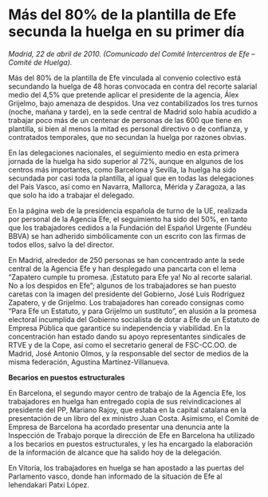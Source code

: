 # Más del 80% de la plantilla de Efe secunda la huelga en su primer día

*Madrid, 22 de abril de 2010. (Comunicado del Comité Intercentros de Efe – Comité de Huelga).*

Más del 80% de la plantilla de Efe vinculada al convenio colectivo está secundando la huelga de 48 horas convocada en contra del recorte salarial medio del 4,5% que pretende aplicar el presidente de la agencia, Álex Grijelmo, bajo amenaza de despidos. Una vez contabilizados los tres turnos (noche, mañana y tarde), en la sede central de Madrid solo había acudido a trabajar poco más de un centenar de personas de las 600 que tiene en plantilla, si bien al menos la mitad es personal directivo o de confianza, y contratados temporales, que no secundan la huelga por razones obvias.

En las delegaciones nacionales, el seguimiento medio en esta primera jornada de la huelga ha sido superior al 72%, aunque en algunos de los centros más importantes, como Barcelona y Sevilla, la huelga ha sido secundada por casi toda la plantilla, al igual que en todas las delegaciones del País Vasco, así como en Navarra, Mallorca, Mérida y Zaragoza, a las que solo ha ido a trabajar el delegado.

En la página web de la presidencia española de turno de la UE, realizada por personal de la Agencia Efe, el seguimiento ha sido del 50%, en tanto que los trabajadores cedidos a la Fundación del Español Urgente (Fundéu BBVA) se han adherido simbólicamente con un escrito con las firmas de todos ellos, salvo la del director.

En Madrid, alrededor de 250 personas se han concentrado ante la sede central de la Agencia Efe y han desplegado una pancarta con el lema “Zapatero cumple tu promesa. ¡Estatuto para Efe ya! No al recorte salarial. No a los despidos en Efe”; algunos de los trabajadores se han puesto caretas con la imagen del presidente del Gobierno, José Luis Rodríguez Zapatero, y de Grijelmo. Los trabajadores han coreado consignas como “Para Efe un Estatuto, y para Grijelmo un sustituto”, en alusión a la promesa electoral incumplida del Gobierno socialista de dotar a Efe de un Estatuto de Empresa Pública que garantice su independencia y viabilidad. En la concentración han estado dando su apoyo representantes sindicales de RTVE y de la Cope, así como el secretario general de FSC-CC.OO. de Madrid, José Antonio Olmos, y la responsable del sector de medios de la misma federación, Agustina Martínez-Villanueva.

**Becarios en puestos estructurales**

En Barcelona, el segundo mayor centro de trabajo de la Agencia Efe, los trabajadores en huelga han entregado copia de sus reivindicaciones al presidente del PP, Mariano Rajoy, que estaba en la capital catalana en la presentación de un libro del ex ministro Juan Costa. Asimismo, el Comité de Empresa de Barcelona ha acordado presentar una denuncia ante la Inspección de Trabajo porque la dirección de Efe en Barcelona ha utilizado a los becarios en puestos estructurales, y les ha encargado la elaboración de la información de alcance que ha salido hoy de la delegación.

En Vitoria, los trabajadores en huelga se han apostado a las puertas del Parlamento vasco, donde han informado de la situación de Efe al lehendakari Patxi López.
